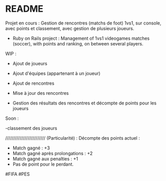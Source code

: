 # README

Projet en cours : Gestion de rencontres (matchs de foot) 1vs1, sur console, avec points et classement, avec gestion de plusieurs joueurs.

- Ruby on Rails project : Management of 1vs1 videogames matches (soccer), with points and ranking, on between several players.

WIP :

- Ajout de joueurs
- Ajout d'équipes (appartenant à un joueur)

- Ajout de rencontres
- Mise à jour des rencontres

- Gestion des résultats des rencontres et décompte de points pour les joueurs  

Soon :

 -classement des joueurs

/////////////////////////
(Particularité) :
  Décompte des points actuel :
  - Match gagné : +3
  - Match gagné après prolongations : +2
  - Match gagné aux penalties : +1
  - Pas de point pour le perdant.


 #FIFA #PES
